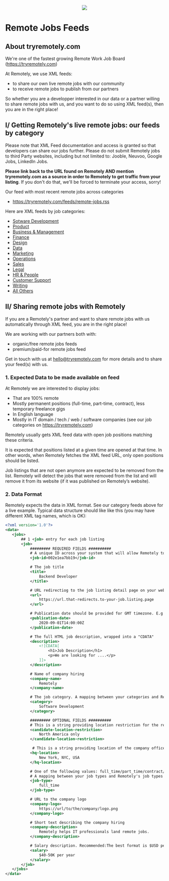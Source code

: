 <p align=center>
<a href="https://tryremotely.com">
<img src="https://res.cloudinary.com/dnfmabyz2/image/upload/v1677752836/remotely_site_banner_s3yp5z.png"/>    
</a>
</p>

# Remote Jobs Feeds

## About tryremotely.com
We're one of the fastest growing Remote Work Job Board (https://tryremotely.com)

At Remotely, we use XML feeds:
* to share our own live remote jobs with our community
* to receive remote jobs to publish from our partners

So whether you are a developper interested in our data or a partner willing to share remote jobs with us, and you want to do so using XML feed(s), then you are in the right place!

## I/ Getting Remotely's live remote jobs: our feeds by category

Please note that XML Feed documentation and access is granted so that developers can share our jobs further. Please do not submit Remotely jobs to third Party websites, including but not limited to: Jooble, Neuvoo, Google Jobs, LinkedIn Jobs. 

**Please link back to the URL found on Remotely AND mention tryremotely.com as a source in order to Remotely to get traffic from your listing**. If you don't do that, we'll be forced to terminate your access, sorry! 

Our feed with most recent remote jobs across categories
- https://tryremotely.com/feeds/remote-jobs.rss

Here are XML feeds by job categories:
- [Sotware Development](https://tryremotely.com/feeds/remote-development-jobs.rss)
- [Product](https://tryremotely.com/feeds/remote-product-jobs.rss)
- [Business & Management](https://tryremotely.com/feeds/remote-business-management-jobs.rss)
- [Finance](https://tryremotely.com/feeds/remote-finance-jobs.rss)
- [Design](https://tryremotely.com/feeds/remote-design-jobs.rss)
- [Data](https://tryremotely.com/feeds/remote-data-jobs.rss)
- [Marketing](https://tryremotely.com/feeds/remote-marketing-jobs.rss)
- [Operations](https://tryremotely.com/feeds/remote-operations-jobs.rss)
- [Sales](https://tryremotely.com/feeds/remote-sales-jobs.rss)
- [Legal](https://tryremotely.com/feeds/remote-legal-jobs.rss)
- [HR & People](https://tryremotely.com/feeds/remote-hr-people-jobs.rss)
- [Customer Support](https://tryremotely.com/feeds/remote-customer-support-jobs.rss)
- [Writing](https://tryremotely.com/feeds/remote-writing-jobs.rss)
- [All Others](https://tryremotely.com/feeds/remote-other-jobs.rss)

## II/ Sharing remote jobs with Remotely

If you are a Remotely's partner and want to share remote jobs with us automatically through XML feed, you are in the right place!

We are working with our partners both with:
* organic/free remote jobs feeds 
* premium/paid-for remote jobs feed

Get in touch with us at hello@tryremotely.com for more details and to share your feed(s) with us.

### 1. Expected Data to be made available on feed

At Remotely we are interested to display jobs:
- That are 100% remote
- Mostly permanent positions (full-time, part-time, contract), less temporary freelance gigs
- In English language
- Mostly in IT domain / tech / web / software companies (see our job categories on https://tryremotely.com)

Remotely usually gets XML feed data with open job positions matching these criteria.

It is expected that positions listed at a given time are opened at that time. In other words, when Remotely fetches the XML feed URL, only open positions should be listed. 

Job listings that are not open anymore are expected to be removed from the list. Remotely will detect the jobs that were removed from the list and will remove it from its website (if it was published on Remotely’s website).

### 2. Data Format

Remotely expects the data in XML format. 
See our category feeds above for a live example.
Typical data structure should like like this (you may have different XML tag names, which is OK):

```xml
<?xml version='1.0'?>
<data>
   <jobs>
       ## 1 <job> entry for each job listing
       <job>
           ######### REQUIRED FIELDS ##########
           # A unique ID across your system that will allow Remotely to identify this job listing
           <job-id>002e1ea7bb19</job-id>

           # The job title
           <title>
               Backend Developer
           </title>

           # URL redirectiog to the job listing detail page on your website
           <url>
               https://url.that-redirects.to-your-job.listing.page
           </url>

           # Publication date should be provided for GMT timezone. E.g for 1st of September 2020 at 14:00:00 GMT:
           <publication-date>
               2020-09-01T14:00:00Z
           </publication-date>

           # The full HTML job description, wrapped into a "CDATA"
           <description>
               <![CDATA[
                   <h1>Job Description</h1>
                   <p>We are looking for ....</p>
               ]]>
           </description>

           # Name of company hiring
           <company-name>
               Remotely
           </company-name>

           # The job category. A mapping between your categories and Remotely's category may be discussed.
           <category>
               Software Development
           </category>

           ######### OPTIONAL FIELDS ##########
           # This is a string providing location restriction for the remote candidate
           <candidate-location-restriction>
               North America only
           </candidate-location-restriction>

            # This is a string providing location of the company offices, eg:
           <hq-location>
               New York, NYC, USA
           </hq-location>

           # One of the following values: full_time/part_time/contract/freelance/internship/other.
           # A mapping between your job types and Remotely's job types may be discussed.
           <job-type>
               full_time
           </job-type>

           # URL to the company logo
           <company-logo>
               https://url/to/the/company/logo.png
           </company-logo>

           # Short text describing the company hiring
           <company-description>
               Remotely helps IT professionals land remote jobs.
           </company-description>

           # Salary description. Recommended:The best format is $USD per year with no other text.
           <salary>
               $40-50K per year
           </salary>
       </job>
   </jobs>
</data>


```
